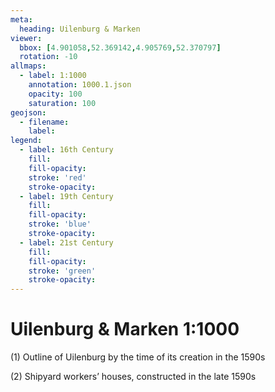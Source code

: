 ```yaml
---
meta:
  heading: Uilenburg & Marken
viewer:
  bbox: [4.901058,52.369142,4.905769,52.370797]
  rotation: -10
allmaps:
  - label: 1:1000
    annotation: 1000.1.json
    opacity: 100
    saturation: 100
geojson:
  - filename: 
    label: 
legend:
  - label: 16th Century
    fill:
    fill-opacity:
    stroke: 'red'
    stroke-opacity:
  - label: 19th Century
    fill:
    fill-opacity:
    stroke: 'blue'
    stroke-opacity:
  - label: 21st Century
    fill:
    fill-opacity:
    stroke: 'green'
    stroke-opacity:
---
```

# Uilenburg & Marken 1:1000
(1) Outline of Uilenburg by the time of its creation in the 1590s

(2) Shipyard workers’ houses, constructed in the late 1590s